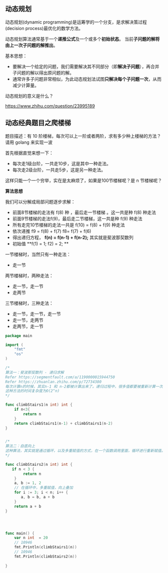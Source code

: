 

## 动态规划



动态规划(dynamic programming)是运筹学的一个分支，是求解决策过程(decision process)最优化的数学方法。

动态规划算法通常基于一个**递推公式**及一个或多个**初始状态**。 当前**子问题的解将由上一次子问题的解推出**。



基本思想：

- 要解决一个给定的问题，我们需要解决其不同部分（即**解决子问题**），再合并子问题的解以得出原问题的解。
- 通常许多子问题非常相似，为此动态规划法试图**只解决每个子问题一次**，从而减少计算量。



动态规划的意义是什么？

https://www.zhihu.com/question/23995189

## 动态经典题目之爬楼梯

题目描述：有 10 阶楼梯，每次可以上一阶或者两阶，求有多少种上楼梯的方法？请用 golang 来实现一波 

首先根据直觉来想一下：

- 每次走1级台阶，一共走10步，这是其中一种走法。
- 每次走2级台阶，一共走5步，这是另一种走法。

这样只能一个一个穷举，实在是太麻烦了，如果是100节楼梯呢？是 n 节楼梯呢？



**算法思想**

我们可以分解成局部问题逐步求解：

- 前面8节楼梯的走法有 f(8) 种 ，最后走一节楼梯 。这一共是种 f(8) 种走法
- 前面9节楼梯的走法f(9)，最后走二节楼梯，这一共是种 f(9) 种走法
- 所有走完10节楼梯的走法一共是 f(10) =  f(8) + f(9)  种走法
- 依次递推  f9 = f(8) + f(7)  f8= f(7) + f(6)
- 得出递归方程， **f(n) = f(n-1) + f(n-2);** 其实就是斐波那契数列
- 初始值  **f(1) = 1; f2) = 2; **



一节楼梯时，当然只有一种走法：

- 走一节

两节楼梯时，两种走法：

- 走一节，走一节
- 走两节

三节楼梯时，三种走法：

- 走一节，走一节，走一节
- 走一节，走两节
- 走两节，走一节



```go
package main

import (
	"fmt"
	"os"
)

/* 
算法一：斐波那契数列 - 递归求解	
Refer https://segmentfault.com/a/1190000015944750 
Refer https://zhuanlan.zhihu.com/p/72734380
每次计算n的时候，其实n-1 和 n-2都被计算出来了。递归过程中，很多值都要被重新计算一次。
这种方法的时间复杂度为O(2^n)
*/

func climbStairs1(n int) int {
	if n<3{
		return n
	}
	return climbStairs1(n-1) + climbStairs1(n-2)
}


/* 
算法二：自底向上
这种算法，其实就是通过循环，以及多重赋值的方式，在一个函数调用里面，循环进行重新赋值。内存开销较小
*/

func climbStairs2(n int) int {
   if n < 3 {
        return n
    }
	a, b := 1, 2
    // 在循环中，多重赋值，向上叠加
    for i := 3; i < n; i++ {
       a, b = b, a + b
    }
    return a + b
}




func main() {
    var n int  = 20 
	// 10946 
	fmt.Println(climbStairs1(n))
    // 10946 
    fmt.Println(climbStairs2(n))
    
}


```

